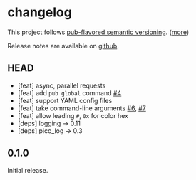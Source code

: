 changelog
=========

This project follows [pub-flavored semantic versioning][pub-semver]. ([more][pub-semver-readme])

Release notes are available on [github][notes].

[pub-semver]: https://www.dartlang.org/tools/pub/versioning.html#semantic-versions
[pub-semver-readme]: https://pub.dartlang.org/packages/pub_semver
[notes]: https://github.com/mockturtl/squint/releases

HEAD
----

- [feat] async, parallel requests
- [feat] add `pub global` command [#4][]
- [feat] support YAML config files
- [feat] take command-line arguments [#6][], [#7][]
- [feat] allow leading `#`, `0x` for color hex
- [deps] logging -> 0.11
- [deps] pico_log -> 0.3

0.1.0
-----

Initial release.

[#4]: https://github.com/mockturtl/squint/issues/6
[#6]: https://github.com/mockturtl/squint/issues/6
[#7]: https://github.com/mockturtl/squint/issues/7
